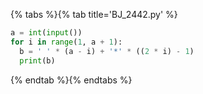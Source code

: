 {% tabs %}{% tab title='BJ_2442.py' %}

```py
a = int(input())
for i in range(1, a + 1):
  b = ' ' * (a - i) + '*' * ((2 * i) - 1)
  print(b)
```

{% endtab %}{% endtabs %}
